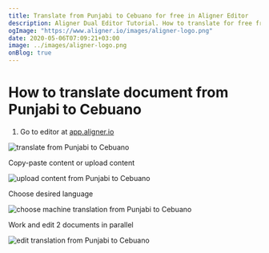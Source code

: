 ```yaml
---
title: Translate from Punjabi to Cebuano for free in Aligner Editor
description: Aligner Dual Editor Tutorial. How to translate for free from Punjabi to Cebuano. Aligner is multilingual document management platform. 
ogImage: "https://www.aligner.io/images/aligner-logo.png"
date: 2020-05-06T07:09:21+03:00
image: ../images/aligner-logo.png
onBlog: true
---
```


# How to translate document from Punjabi to Cebuano

1. Go to editor at [app.aligner.io](https://app.aligner.io "Aligner App web page")

![translate from Punjabi to Cebuano](../aligner-blank-editor.png "translate from Punjabi to Cebuano")

Copy-paste content or upload content

![upload content from Punjabi to Cebuano](../aligner-uploaded-document.png "upload content from Punjabi to Cebuano")

Choose desired language

![choose machine translation from Punjabi to Cebuano](../aligner-language-dropdown.png "choose machine translation from Punjabi to Cebuano")

Work and edit 2 documents in parallel

![edit translation from Punjabi to Cebuano](../aligner-double-sitded-editor.png "edit translation from Punjabi to Cebuano")

